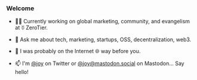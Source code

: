 ### Welcome

- 👩‍💻 Currently working on global marketing, community, and evangelism at ⏁ ZeroTier. 

- 💬 Ask me about tech, marketing, startups, OSS, decentralization, web3.

- 📜 I was probably on the Internet 🌐 way before you. 

- 📫 I'm [@joy](https://twitter.com/joy) on Twitter or <a rel="me" href="https://mastodon.social/@joy">@joy@mastodon.social</a> on Mastodon... Say hello!





<!--
**joylarkin/joylarkin** is a ✨ _special_ ✨ repository because its `README.md` (this file) appears on your GitHub profile.

Here are some ideas to get you started:


-->
